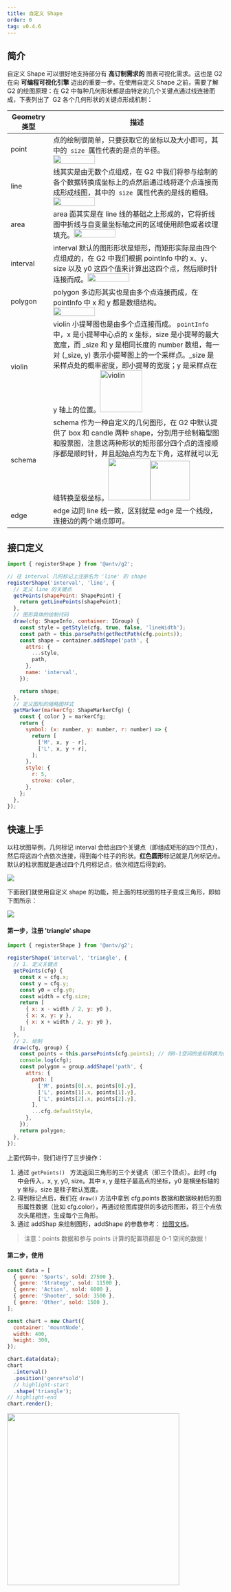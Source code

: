 ```yaml
---
title: 自定义 Shape
order: 0
tag: v0.4.6
---
```


## 简介

自定义 Shape 可以很好地支持部分有 **高订制需求的** 图表可视化需求。这也是 G2 在向 **可编程可视化引擎** 迈出的重要一步。在使用自定义 Shape 之前，需要了解 G2 的绘图原理：在 G2 中每种几何形状都是由特定的几个关键点通过线连接而成，下表列出了  G2 各个几何形状的关键点形成机制：

| Geometry 类型 | 描述                                                                                                                                                                                                                                                                                                                                                                                                                                                         |
| ------------- | ------------------------------------------------------------------------------------------------------------------------------------------------------------------------------------------------------------------------------------------------------------------------------------------------------------------------------------------------------------------------------------------------------------------------------------------------------------ |
| point         | 点的绘制很简单，只要获取它的坐标以及大小即可，其中的  `size`  属性代表的是点的半径。 <img src="https://gw.alipayobjects.com/mdn/rms_2274c3/afts/img/A*IF_yR6LCyw4AAAAAAAAAAABkARQnAQ" style="width: 50%;">                                                                                                                                                                                                                                                   |
| line          | 线其实是由无数个点组成，在 G2 中我们将参与绘制的各个数据转换成坐标上的点然后通过线将逐个点连接而成形成线图，其中的  `size`  属性代表的是线的粗细。 <img src="https://gw.alipayobjects.com/mdn/rms_2274c3/afts/img/A*8YQzSpmUnEAAAAAAAAAAAABkARQnAQ" style="width: 50%;">                                                                                                                                                                                     |
| area          | area 面其实是在 line 线的基础之上形成的，它将折线图中折线与自变量坐标轴之间的区域使用颜色或者纹理填充。<img src="https://gw.alipayobjects.com/mdn/rms_2274c3/afts/img/A*JRyMSIpRfRwAAAAAAAAAAABkARQnAQ" style="width: 50%;">                                                                                                                                                                                                                                 |
| interval      | interval 默认的图形形状是矩形，而矩形实际是由四个点组成的，在 G2 中我们根据 pointInfo 中的 x、y、size 以及 y0 这四个值来计算出这四个点，然后顺时针连接而成。<img src="https://gw.alipayobjects.com/mdn/rms_2274c3/afts/img/A*soWnSLeska8AAAAAAAAAAABkARQnAQ" style="width: 50%;">                                                                                                                                                                            |
| polygon       | polygon 多边形其实也是由多个点连接而成，在 pointInfo 中 x 和 y 都是数组结构。<img src="https://gw.alipayobjects.com/mdn/rms_2274c3/afts/img/A*anXLQ72bP78AAAAAAAAAAABkARQnAQ" style="width: 50%;">                                                                                                                                                                                                                                                           |
| violin        | violin 小提琴图也是由多个点连接而成。 `pointInfo` 中，x 是小提琴中心点的 x 坐标，size 是小提琴的最大宽度，而 \_size 和 y 是相同长度的 number 数组，每一对 (\_size, y) 表示小提琴图上的一个采样点。\_size 是采样点处的概率密度，即小提琴的宽度；y 是采样点在 y 轴上的位置。<img src="https://gw.alipayobjects.com/mdn/rms_2274c3/afts/img/A*RB6IRobZJBoAAAAAAAAAAAAAARQnAQ" style="width: 98px;" alt="violin">                                                |
| schema        | schema 作为一种自定义的几何图形，在 G2 中默认提供了 box 和 candle 两种 shape，分别用于绘制箱型图和股票图，注意这两种形状的矩形部分四个点的连接顺序都是顺时针，并且起始点均为左下角，这样就可以无缝转换至极坐标。<img src="https://gw.alipayobjects.com/mdn/rms_2274c3/afts/img/A*USWRQ4MxENAAAAAAAAAAAABkARQnAQ" style="width: 98px;"><img src="https://gw.alipayobjects.com/mdn/rms_2274c3/afts/img/A*NxwVQqQsgHwAAAAAAAAAAABkARQnAQ" style="width: 92px;"> |
| edge          | edge 边同 line 线一致，区别就是 edge 是一个线段，连接边的两个端点即可。                                                                                                                                                                                                                                                                                                                                                                                      |

## 接口定义

```javascript
import { registerShape } from '@antv/g2';

// 往 interval 几何标记上注册名为 'line' 的 shape
registerShape('interval', 'line', {
  // 定义 line 的关键点
  getPoints(shapePoint: ShapePoint) {
    return getLinePoints(shapePoint);
  },
  // 图形具体的绘制代码
  draw(cfg: ShapeInfo, container: IGroup) {
    const style = getStyle(cfg, true, false, 'lineWidth');
    const path = this.parsePath(getRectPath(cfg.points));
    const shape = container.addShape('path', {
      attrs: {
        ...style,
        path,
      },
      name: 'interval',
    });

    return shape;
  },
  // 定义图形的缩略图样式
  getMarker(markerCfg: ShapeMarkerCfg) {
    const { color } = markerCfg;
    return {
      symbol: (x: number, y: number, r: number) => {
        return [
          ['M', x, y - r],
          ['L', x, y + r],
        ];
      },
      style: {
        r: 5,
        stroke: color,
      },
    };
  },
});
```

<!-- 更详细的使用说明详见： [Shape API](../../api/register#g2register-shape)。 -->

## 快速上手

以柱状图举例，几何标记 interval 会给出四个关键点（即组成矩形的四个顶点），然后将这四个点依次连接，得到每个柱子的形状。**红色圆形**标记就是几何标记点。默认的柱状图就是通过四个几何标记点，依次相连后得到的。

![](https://gw.alipayobjects.com/mdn/rms_2274c3/afts/img/A*MHASTo6s90oAAAAAAAAAAABkARQnAQ#align=left&display=inline&height=196&originHeight=196&originWidth=249&status=done&style=none&width=249)

下面我们就使用自定义 shape 的功能，把上面的柱状图的柱子变成三角形，即如下图所示：

![](https://gw.alipayobjects.com/mdn/rms_2274c3/afts/img/A*8MCIS7hehZsAAAAAAAAAAABkARQnAQ#align=left&display=inline&height=196&originHeight=196&originWidth=245&status=done&style=none&width=245)

#### 第一步，注册 'triangle' shape

```javascript
import { registerShape } from '@antv/g2';

registerShape('interval', 'triangle', {
  // 1. 定义关键点
  getPoints(cfg) {
    const x = cfg.x;
    const y = cfg.y;
    const y0 = cfg.y0;
    const width = cfg.size;
    return [
      { x: x - width / 2, y: y0 },
      { x: x, y: y },
      { x: x + width / 2, y: y0 },
    ];
  },
  // 2. 绘制
  draw(cfg, group) {
    const points = this.parsePoints(cfg.points); // 将0-1空间的坐标转换为画布坐标
    console.log(cfg);
    const polygon = group.addShape('path', {
      attrs: {
        path: [
          ['M', points[0].x, points[0].y],
          ['L', points[1].x, points[1].y],
          ['L', points[2].x, points[2].y],
        ],
        ...cfg.defaultStyle,
      },
    });
    return polygon;
  },
});
```

上面代码中，我们进行了三步操作：

1. 通过 `getPoints()`   方法返回三角形的三个关键点（即三个顶点）。此时 cfg 中会传入，x, y, y0, size。其中 x, y 是柱子最高点的坐标，y0 是横坐标轴的 y 坐标，size 是柱子默认宽度。
1. 得到标记点后，我们在 `draw()` 方法中拿到 cfg.points 数据和数据映射后的图形属性数据（比如 cfg.color），再通过绘图库提供的多边形图形，将三个点依次头尾相连，生成每个三角形。
1. 通过 addShap 来绘制图形，addShape 的参数参考： [绘图文档](https://g.antv.vision/zh/docs/api/general/container/#addshapecfg-shapecfg)。

> 注意：points 数据和参与 points 计算的配置项都是 0-1 空间的数据！

#### 第二步，使用

```javascript
const data = [
  { genre: 'Sports', sold: 27500 },
  { genre: 'Strategy', sold: 11500 },
  { genre: 'Action', sold: 6000 },
  { genre: 'Shooter', sold: 3500 },
  { genre: 'Other', sold: 1500 },
];

const chart = new Chart({
  container: 'mountNode',
  width: 400,
  height: 300,
});

chart.data(data);
chart
  .interval()
  .position('genre*sold')
  // highlight-start
  .shape('triangle');
// highlight-end
chart.render();
```

<img src="https://gw.alipayobjects.com/mdn/rms_f5c722/afts/img/A*QX5fTqBLmr4AAAAAAAAAAABkARQnAQ" style="width:400px;">
